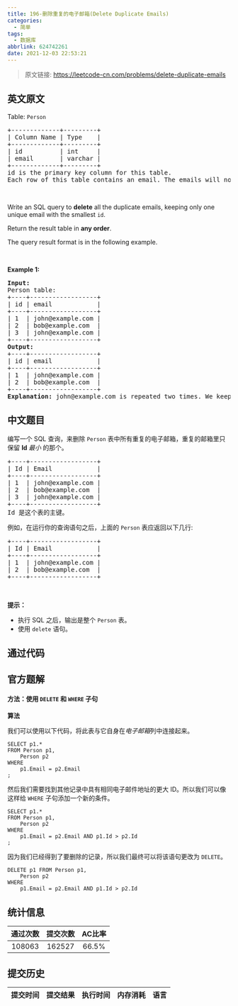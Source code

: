 ```yaml
---
title: 196-删除重复的电子邮箱(Delete Duplicate Emails)
categories:
  - 简单
tags:
  - 数据库
abbrlink: 624742261
date: 2021-12-03 22:53:21
---
```


> 原文链接: https://leetcode-cn.com/problems/delete-duplicate-emails


## 英文原文
<div><p>Table: <code>Person</code></p>

<pre>
+-------------+---------+
| Column Name | Type    |
+-------------+---------+
| id          | int     |
| email       | varchar |
+-------------+---------+
id is the primary key column for this table.
Each row of this table contains an email. The emails will not contain uppercase letters.
</pre>

<p>&nbsp;</p>

<p>Write an SQL query to <strong>delete</strong> all the duplicate emails, keeping only one unique email with the smallest <code>id</code>.</p>

<p>Return the result table in <strong>any order</strong>.</p>

<p>The query result format is in the following example.</p>

<p>&nbsp;</p>
<p><strong>Example 1:</strong></p>

<pre>
<strong>Input:</strong> 
Person table:
+----+------------------+
| id | email            |
+----+------------------+
| 1  | john@example.com |
| 2  | bob@example.com  |
| 3  | john@example.com |
+----+------------------+
<strong>Output:</strong> 
+----+------------------+
| id | email            |
+----+------------------+
| 1  | john@example.com |
| 2  | bob@example.com  |
+----+------------------+
<strong>Explanation:</strong> john@example.com is repeated two times. We keep the row with the smallest Id = 1.
</pre>
</div>

## 中文题目
<div><p>编写一个 SQL 查询，来删除&nbsp;<code>Person</code>&nbsp;表中所有重复的电子邮箱，重复的邮箱里只保留&nbsp;<strong>Id&nbsp;</strong><em>最小&nbsp;</em>的那个。</p>

<pre>+----+------------------+
| Id | Email            |
+----+------------------+
| 1  | john@example.com |
| 2  | bob@example.com  |
| 3  | john@example.com |
+----+------------------+
Id 是这个表的主键。
</pre>

<p>例如，在运行你的查询语句之后，上面的 <code>Person</code> 表应返回以下几行:</p>

<pre>+----+------------------+
| Id | Email            |
+----+------------------+
| 1  | john@example.com |
| 2  | bob@example.com  |
+----+------------------+
</pre>

<p>&nbsp;</p>

<p><strong>提示：</strong></p>

<ul>
	<li>执行 SQL 之后，输出是整个 <code>Person</code>&nbsp;表。</li>
	<li>使用 <code>delete</code> 语句。</li>
</ul>
</div>

## 通过代码
<RecoDemo>
</RecoDemo>


## 官方题解
#### 方法：使用 `DELETE` 和 `WHERE` 子句

**算法**

我们可以使用以下代码，将此表与它自身在*电子邮箱*列中连接起来。

```mysql [NxFCySp5-MySQL]
SELECT p1.*
FROM Person p1,
    Person p2
WHERE
    p1.Email = p2.Email
;
```


然后我们需要找到其他记录中具有相同电子邮件地址的更大 ID。所以我们可以像这样给 `WHERE` 子句添加一个新的条件。

```mysql [ipkbLsZR-MySQL]
SELECT p1.*
FROM Person p1,
    Person p2
WHERE
    p1.Email = p2.Email AND p1.Id > p2.Id
;
```


因为我们已经得到了要删除的记录，所以我们最终可以将该语句更改为 `DELETE`。

```mysql [ec2Spa6g-MySQL]
DELETE p1 FROM Person p1,
    Person p2
WHERE
    p1.Email = p2.Email AND p1.Id > p2.Id
```


## 统计信息
| 通过次数 | 提交次数 | AC比率 |
| :------: | :------: | :------: |
|    108063    |    162527    |   66.5%   |

## 提交历史
| 提交时间 | 提交结果 | 执行时间 |  内存消耗  | 语言 |
| :------: | :------: | :------: | :--------: | :--------: |
